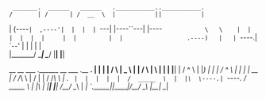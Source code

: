      _______.  ______   ______   .___________..___________.            
    /       | /      | /  __  \  |           ||           |            
   |   (----`|  ,----'|  |  |  | `---|  |----``---|  |----`            
    \   \    |  |     |  |  |  |     |  |         |  |                 
.----)   |   |  `----.|  `--'  |     |  |         |  |                 
|_______/     \______| \______/      |__|         |__|                 
                                                                       
 __    __       ___      .______       __           ___      .__   __. 
|  |  |  |     /   \     |   _  \     |  |         /   \     |  \ |  | 
|  |__|  |    /  ^  \    |  |_)  |    |  |        /  ^  \    |   \|  | 
|   __   |   /  /_\  \   |      /     |  |       /  /_\  \   |  . `  | 
|  |  |  |  /  _____  \  |  |\  \----.|  `----. /  _____  \  |  |\   | 
|__|  |__| /__/     \__\ | _| `._____||_______|/__/     \__\ |__| \__| 
                                                                       